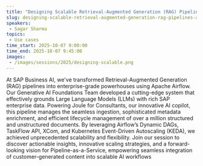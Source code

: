 ```yaml
---
title: "Designing Scalable Retrieval-Augmented Generation (RAG) Pipelines at SAP with Apache Airflow"
slug: designing-scalable-retrieval-augmented-generation-rag-pipelines-at-sap-with-apache-airflow
speakers:
 - Sagar Sharma
topics:
 - Use cases
time_start: 2025-10-07 9:00:00
time_end: 2025-10-07 9:45:00
images:
 - /images/sessions/2025/designing-scalable.png
---
```


At SAP Business AI, we've transformed Retrieval-Augmented Generation (RAG) pipelines into enterprise-grade powerhouses using Apache Airflow. Our Generative AI Foundations Team developed a cutting-edge system that effectively grounds Large Language Models (LLMs) with rich SAP enterprise data. Powering Joule for Consultants, our innovative AI copilot, this pipeline manages the seamless ingestion, sophisticated metadata enrichment, and efficient lifecycle management of over a million structured and unstructured documents. By leveraging Airflow’s Dynamic DAGs, TaskFlow API, XCom, and Kubernetes Event-Driven Autoscaling (KEDA), we achieved unprecedented scalability and flexibility. Join our session to discover actionable insights, innovative scaling strategies, and a forward-looking vision for Pipeline-as-a-Service, empowering seamless integration of customer-generated content into scalable AI workflows
